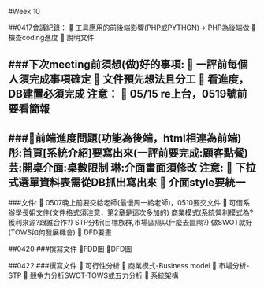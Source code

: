 #Week 10

##0417會議紀錄：
📌 工具應用的前後端影響(PHP或PYTHON)-> PHP為後端做
📌 檢查coding進度
📌 說明文件

###下次meeting前須想(做)好的事項:
📌 一評前每個人須完成事項確定
📌 文件預先想法且分工
📌 看進度，DB建置必須完成
注意：
📌 05/15 re上台，0519號前要看簡報
----------------------------------------------------
###📌前端進度問題(功能為後端，html相連為前端)
彤:首頁[系統介紹]要寫出來(一評前要完成:顧客點餐)
芸:開桌介面:桌數限制
琳:介面畫面須修改
注意:
📌 下拉式選單資料表需從DB抓出寫出來
📌 介面style要統一
----------------------------------------------------
###文件:
📌 0507晚上前要交給老師(最慢周一給老師)，0510要交文件
📌 可借系辦學長姐文件(文件格式須注意，第2章是這次多加的)
   商業模式(系統營利模式為?獲利來源?跟誰合作?)
   STP分析(目標族群,市場區隔以什麼去區隔?)
   做SWOT就好(TOWS如何發展機會)
📌 DFD要畫

##0420
###撰寫文件
📌FDD圖
📌DFD圖

##0422
###撰寫文件
📌 可行性分析
📌 商業模式-Business model
📌 市場分析-STP
📌 競争力分析SWOT-TOWS或五力分析
📌 系統架構
